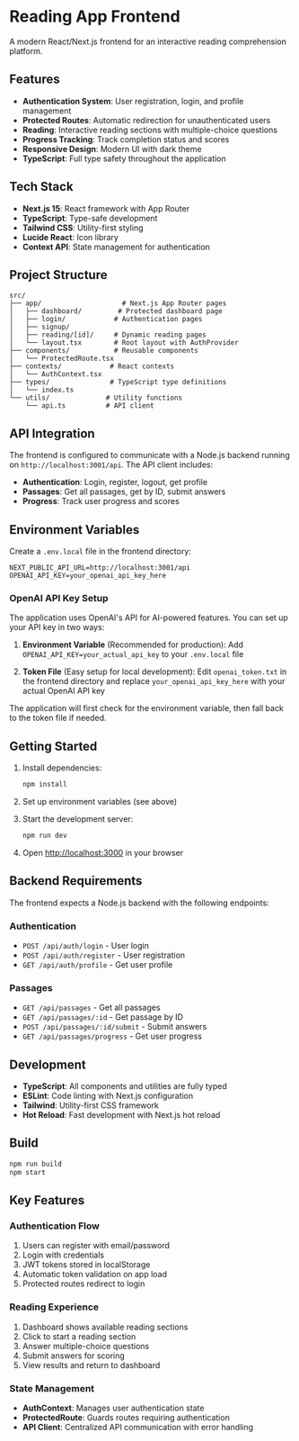 # Reading App Frontend

A modern React/Next.js frontend for an interactive reading comprehension platform.

## Features

- **Authentication System**: User registration, login, and profile management
- **Protected Routes**: Automatic redirection for unauthenticated users
- **Reading**: Interactive reading sections with multiple-choice questions
- **Progress Tracking**: Track completion status and scores
- **Responsive Design**: Modern UI with dark theme
- **TypeScript**: Full type safety throughout the application

## Tech Stack

- **Next.js 15**: React framework with App Router
- **TypeScript**: Type-safe development
- **Tailwind CSS**: Utility-first styling
- **Lucide React**: Icon library
- **Context API**: State management for authentication

## Project Structure

```
src/
├── app/                    # Next.js App Router pages
│   ├── dashboard/         # Protected dashboard page
│   ├── login/            # Authentication pages
│   ├── signup/
│   ├── reading/[id]/     # Dynamic reading pages
│   └── layout.tsx        # Root layout with AuthProvider
├── components/           # Reusable components
│   └── ProtectedRoute.tsx
├── contexts/            # React contexts
│   └── AuthContext.tsx
├── types/               # TypeScript type definitions
│   └── index.ts
└── utils/              # Utility functions
    └── api.ts          # API client
```

## API Integration

The frontend is configured to communicate with a Node.js backend running on `http://localhost:3001/api`. The API client includes:

- **Authentication**: Login, register, logout, get profile
- **Passages**: Get all passages, get by ID, submit answers
- **Progress**: Track user progress and scores

## Environment Variables

Create a `.env.local` file in the frontend directory:

```env
NEXT_PUBLIC_API_URL=http://localhost:3001/api
OPENAI_API_KEY=your_openai_api_key_here
```

### OpenAI API Key Setup

The application uses OpenAI's API for AI-powered features. You can set up your API key in two ways:

1. **Environment Variable** (Recommended for production):
   Add `OPENAI_API_KEY=your_actual_api_key` to your `.env.local` file

2. **Token File** (Easy setup for local development):
   Edit `openai_token.txt` in the frontend directory and replace `your_openai_api_key_here` with your actual OpenAI API key

The application will first check for the environment variable, then fall back to the token file if needed.

## Getting Started

1. Install dependencies:
   ```bash
   npm install
   ```

2. Set up environment variables (see above)

3. Start the development server:
   ```bash
   npm run dev
   ```

4. Open [http://localhost:3000](http://localhost:3000) in your browser

## Backend Requirements

The frontend expects a Node.js backend with the following endpoints:

### Authentication
- `POST /api/auth/login` - User login
- `POST /api/auth/register` - User registration
- `GET /api/auth/profile` - Get user profile

### Passages
- `GET /api/passages` - Get all passages
- `GET /api/passages/:id` - Get passage by ID
- `POST /api/passages/:id/submit` - Submit answers
- `GET /api/passages/progress` - Get user progress

## Development

- **TypeScript**: All components and utilities are fully typed
- **ESLint**: Code linting with Next.js configuration
- **Tailwind**: Utility-first CSS framework
- **Hot Reload**: Fast development with Next.js hot reload

## Build

```bash
npm run build
npm start
```

## Key Features

### Authentication Flow
1. Users can register with email/password
2. Login with credentials
3. JWT tokens stored in localStorage
4. Automatic token validation on app load
5. Protected routes redirect to login

### Reading Experience
1. Dashboard shows available reading sections
2. Click to start a reading section
3. Answer multiple-choice questions
4. Submit answers for scoring
5. View results and return to dashboard

### State Management
- **AuthContext**: Manages user authentication state
- **ProtectedRoute**: Guards routes requiring authentication
- **API Client**: Centralized API communication with error handling
